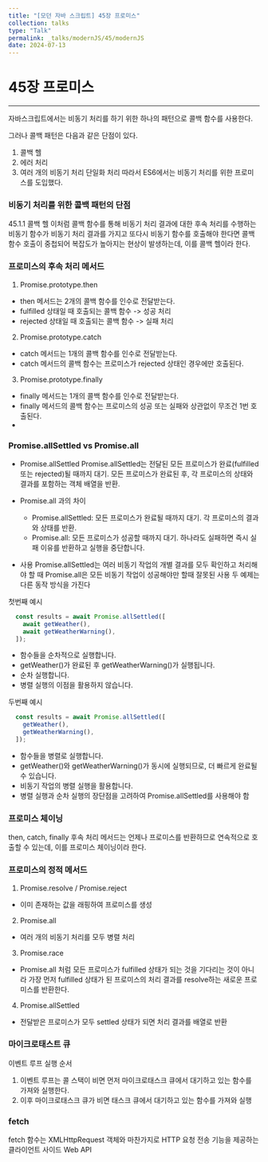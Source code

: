 ```yaml
---
title: "[모던 자바 스크립트] 45장 프로미스"
collection: talks
type: "Talk"
permalink: _talks/modernJS/45/modernJS
date: 2024-07-13
---
```


# 45장 프로미스

---

자바스크립트에서는 비동기 처리를 하기 위한 하나의 패턴으로 콜백 함수를 사용한다.

그러나 콜백 패턴은 다음과 같은 단점이 있다.

1. 콜백 헬
2. 에러 처리
3. 여러 개의 비동기 처리 단일화 처리
   따라서 ES6에서는 비동기 처리를 위한 프로미스를 도입했다.

### 비동기 처리를 위한 콜백 패턴의 단점
45.1.1 콜백 헬
이처럼 콜백 함수를 통해 비동기 처리 결과에 대한 후속 처리를 수행하는 비동기 함수가 비동기 처리 결과를 가지고
또다시 비동기 함수를 호출해야 한다면 콜백 함수 호출이 중첩되어 복잡도가 높아지는 현상이 발생하는데, 이를 콜백 헬이라 한다.

### 프로미스의 후속 처리 메서드

1. Promise.prototype.then
- then 메서드는 2개의 콜백 함수를 인수로 전달받는다.
- fulfilled 상태일 때 호출되는 콜백 함수 -> 성공 처리
- rejected 상태일 때 호출되는 콜백 함수 -> 실패 처리

2. Promise.prototype.catch
- catch 메서드는 1개의 콜백 함수를 인수로 전달받는다.
- catch 메서드의 콜백 함수는 프로미스가 rejected 상태인 경우에만 호출된다.

3. Promise.prototype.finally
- finally 메서드는 1개의 콜백 함수를 인수로 전달받는다.
- finally 메서드의 콜백 함수는 프로미스의 성공 또는 실패와 상관없이 무조건 1번 호출된다.
-
### Promise.allSettled vs Promise.all
- Promise.allSettled
  Promise.allSettled는 전달된 모든 프로미스가 완료(fulfilled 또는 rejected)될 때까지 대기. 모든 프로미스가 완료된 후, 각 프로미스의 상태와 결과를 포함하는 객체 배열을 반환.

- Promise.all 과의 차이
    - Promise.allSettled: 모든 프로미스가 완료될 때까지 대기. 각 프로미스의 결과와 상태를 반환.
    - Promise.all: 모든 프로미스가 성공할 때까지 대기. 하나라도 실패하면 즉시 실패 이유를 반환하고 실행을 중단합니다.

- 사용
  Promise.allSettled는 여러 비동기 작업의 개별 결과를 모두 확인하고 처리해야 할 때
  Promise.all은 모든 비동기 작업이 성공해야만 할때
  잘못된 사용
  두 예제는 다른 동작 방식을 가진다

첫번째 예시
```js
  const results = await Promise.allSettled([
    await getWeather(),
    await getWeatherWarning(),
  ]);
```
- 함수들을 순차적으로 실행합니다.
- getWeather()가 완료된 후 getWeatherWarning()가 실행됩니다.
- 순차 실행합니다.
- 병렬 실행의 이점을 활용하지 않습니다.

두번째 예시
```js
  const results = await Promise.allSettled([
    getWeather(),
    getWeatherWarning(),
  ]);
```
- 함수들을 병렬로 실행합니다.
- getWeather()와 getWeatherWarning()가 동시에 실행되므로, 더 빠르게 완료될 수 있습니다.
- 비동기 작업의 병렬 실행을 활용합니다.
- 병렬 실행과 순차 실행의 장단점을 고려하여 Promise.allSettled를 사용해야 함

### 프로미스 체이닝
then, catch, finally 후속 처리 메서드는 언제나 프로미스를 반환하므로 연속적으로 호출할 수 있는데,
이를 프로미스 체이닝이라 한다.

### 프로미스의 정적 메서드
1. Promise.resolve / Promise.reject
- 이미 존재하는 값을 래핑하여 프로미스를 생성
2. Promise.all
- 여러 개의 비동기 처리를 모두 병렬 처리
3. Promise.race
- Promise.all 처럼 모든 프로미스가 fulfilled 상태가 되는 것을 기다리는 것이 아니라 가장 먼저
  fulfilled 상태가 된 프로미스의 처리 결과를 resolve하는 새로운 프로미스를 반환한다.
4. Promise.allSettled
- 전달받은 프로미스가 모두 settled 상태가 되면 처리 결과를 배열로 반환

### 마이크로태스트 큐
이벤트 루프 실행 순서
1. 이벤트 루프는 콜 스택이 비면 먼저 마이크로태스크 큐에서 대기하고 있는 함수를 가져와 실행한다.
2. 이후 마이크로태스크 큐가 비면 태스크 큐에서 대기하고 있는 함수를 가져와 실행

### fetch
fetch 함수는 XMLHttpRequest 객체와 마찬가지로 HTTP 요청 전송 기능을 제공하는 클라이언트 사이드 Web API



